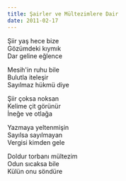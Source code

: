 ```yaml
---
title: Şairler ve Mültezimlere Dair
date: 2011-02-17
---
```


Şiir yaş hece bize\
 Gözümdeki kıymık\
 Dar geline eğlence

Mesih'in ruhu bile\
 Bulutla iteleşir\
 Sayılmaz hükmü diye

Şiir çoksa noksan\
 Kelime çit görünür\
 İneğe ve otlağa

Yazmaya yeltenmişin\
 Sayılsa sayılmayan\
 Vergisi kimden gele

Doldur torbanı mültezim\
 Odun sıcaksa bile\
 Külün onu söndüre

